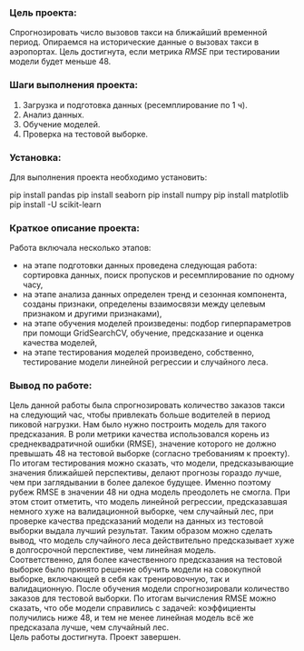 ### Цель проекта:

Спрогнозировать число вызовов такси на ближайший временной период. Опираемся на исторические данные о вызовах такси в аэропортах. 
Цель достигнута, если метрика *RMSE* при тестировании модели будет меньше 48.


### Шаги выполнения проекта:

1. Загрузка и подготовка данных (ресемплирование по 1 ч).
2. Анализ данных.
3. Обучение моделей.
4. Проверка на тестовой выборке.


### Установка:

Для выполнения проекта необходимо установить:

pip install pandas
pip install seaborn
pip install numpy
pip install matplotlib
pip install -U scikit-learn


### Краткое описание проекта:

Работа включала несколько этапов:

- на этапе подготовки данных проведена следующая работа: сортировка данных, поиск пропусков и ресемплирование по одному часу,
- на этапе анализа данных определен тренд и сезонная компонента, созданы признаки, определены взаимосвязи между целевым признаком и другими признаками),
- на этапе обучения моделей произведены: подбор гиперпараметров при помощи GridSearchCV, обучение, предсказание и оценка качества моделей,
- на этапе тестирования моделей произведено, собственно, тестирование модели линейной регрессии и случайного леса.


### Вывод по работе:

Цель данной работы была спрогнозировать количество заказов такси на следующий час, чтобы привлекать больше водителей в период пиковой нагрузки. Нам было нужно построить модель для такого предсказания. В роли метрики качества использовался корень из среднеквадратичной ошибки (RMSE), значение которого не должно превышать 48 на тестовой выборке (согласно требованиям к проекту).  
По итогам тестирования можно сказать, что модели, предсказывающие значения ближайшей перспективы, делают прогнозы гораздо лучше, чем при заглядывании в более далекое будущее. Именно поэтому рубеж RMSE в значении 48 ни одна модель преодолеть не смогла. При этом стоит отметить, что модель линейной регрессии, предсказавшая немного хуже на валидационной выборке, чем случайный лес, при проверке качества предсказаний модели на данных из тестовой выборки выдала лучший результат. Таким образом можно сделать вывод, что модель случайного леса действительно предсказывает хуже в долгосрочной перспективе, чем линейная модель.  
Соответственно, для более качественного предсказания на тестовой выборке было принято решение обучить модели на совокупной выборке, включающей в себя как тренировочную, так и валидационную. После обучения модели спрогнозировали количество заказов для тестовой выборки. По итогам вычисления RMSE можно сказать, что обе модели справились с задачей: коэффициенты получились ниже 48, и тем не менее линейная модель всё же предсказала лучше, чем случайный лес.  
Цель работы достигнута.
Проект завершен.


